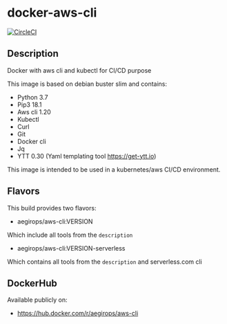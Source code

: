# docker-aws-cli

[![CircleCI](https://circleci.com/gh/aegirops/docker-aws-cli.svg?style=svg)](https://circleci.com/gh/aegirops/docker-aws-cli)

## Description

Docker with aws cli and kubectl for CI/CD purpose

This image is based on debian buster slim and contains:

- Python 3.7
- Pip3 18.1
- Aws cli 1.20
- Kubectl
- Curl
- Git
- Docker cli
- Jq
- YTT 0.30 (Yaml templating tool https://get-ytt.io)

This image is intended to be used in a kubernetes/aws CI/CD environment.

## Flavors

This build provides two flavors:

- aegirops/aws-cli:VERSION

Which include all tools from the `description`

- aegirops/aws-cli:VERSION-serverless

Which contains all tools from the `description` and serverless.com cli

## DockerHub

Available publicly on:

- https://hub.docker.com/r/aegirops/aws-cli

